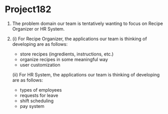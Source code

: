 # Project182
1. The problem domain our team is tentatively wanting to focus on Recipe Organizer or HR System.
2. (i) For Recipe Organizer, the applications our team is thinking of developing are as follows:
   - store recipes (ingredients, instructions, etc.) 
   - organize recipes in some meaningful way 
   - user customization
   
   (ii) For HR System, the applications our team is thinking of developing are as follows:
   - types of employees 
   - requests for leave 
   - shift scheduling 
   - pay system
 
